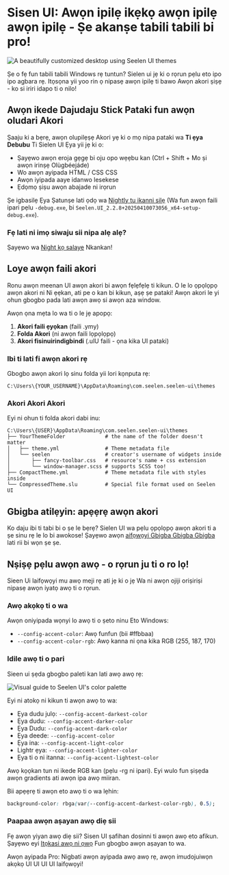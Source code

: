 # Sisen UI: Awọn ipilẹ ikẹkọ awọn ipilẹ awọn ipilẹ - Ṣe akanṣe tabili tabili bi pro!

![A beautifully customized desktop using Seelen UI themes](https://raw.githubusercontent.com/Seelen-Inc/sl-blogs/refs/heads/master/blog/seelen-ui-theme-tutorial/image.png)

Ṣe o fẹ fun tabili tabili Windows rẹ tuntun? Sielen ui jẹ ki o rọrun pẹlu eto
ipo ipo agbara rẹ. Itọsọna yii yoo rin ọ nipasẹ awọn ipilẹ ti bawo Awọn akori
ṣiṣẹ - ko si iriri idapo ti o nilo!

## Awọn ikede Dajudaju Stick Pataki fun awọn oludari Akori

Ṣaaju ki a bẹrẹ, awọn olupilẹṣẹ Akori yẹ ki o mọ nipa pataki wa **Ti ẹya
Debubu** Ti Sielen UI Ẹya yii jẹ ki o:

- Ṣayẹwo awọn eroja gẹgẹ bi oju opo wẹẹbu kan (Ctrl + Shift + Mo ṣi awọn irinṣẹ
  Olùgbéejáde)
- Wo awọn ayipada HTML / CSS CSS
- Awọn iyipada aaye idanwo lesekese
- Ẹdọmọ ṣiṣu awọn abajade ni irọrun

Ṣe igbasilẹ Ẹya Ṣatunṣe lati ọdọ wa
[Nightly tu ikanni silẹ](https://seelen.io/apps/seelen-ui/releases/nightly) (Wa
fun awọn faili ipari pẹlu `-debug.exe`, bi
`Seelen.UI_2.2.8+20250410073056_x64-setup-debug.exe`).

### Fẹ lati ni imọ siwaju sii nipa alẹ alẹ?

Ṣayẹwo wa [Night kọ salaye](https://seelen.io/blog/seelen-ui-nightly) Nkankan!

## Loye awọn faili akori

Ronu awọn meenan UI awọn akori bi awọn fẹlẹfẹlẹ ti kikun. O le lo ọpọlọpọ awọn
akori ni Ni ẹẹkan, ati pe o kan bi kikun, aṣẹ ṣe pataki! Awọn akori le yi ohun
gbogbo pada lati awọn awọ si awọn aza window.

Awọn ọna mẹta lo wa ti o le jẹ apopọ:

1. **Akori faili ẹyọkan** (faili .ymy)
2. **Folda Akori** (ni awọn faili lọpọlọpọ)
3. **Akori fisinuirindigbindi** (.ulU faili - ọna kika UI pataki)

### Ibi ti lati fi awọn akori rẹ

Gbogbo awọn akori lọ sinu folda yii lori kọnputa rẹ:

```text
C:\Users\{YOUR_USERNAME}\AppData\Roaming\com.seelen.seelen-ui\themes
```

### Akori Akori Akori

Eyi ni ohun ti folda akori dabi inu:

```text
C:\Users\{USER}\AppData\Roaming\com.seelen.seelen-ui\themes
├── YourThemeFolder             # the name of the folder doesn't matter
│   ├── theme.yml               # Theme metadata file
│   └── seelen                  # creator's username of widgets inside
│       ├── fancy-toolbar.css   # resource's name + css extension
│       └── window-manager.scss # supports SCSS too!
├── CompactTheme.yml            # Theme metadata file with styles inside
└── CompressedTheme.slu         # Special file format used on Seelen UI
```

## Gbigba atilẹyin: apẹẹrẹ awọn akori

Ko daju ibi ti tabi bi o ṣe le bẹrẹ? Sielen UI wa pẹlu ọpọlọpọ awọn akori ti a
ṣe sinu rẹ le lo bi awokose! Ṣayẹwo awọn
[aifọwọyi Gbigba Gbigba Gbigba](https://github.com/eythaann/Seelen-UI/tree/master/static/themes)
lati rii bi wọn ṣe ṣe.

## Nṣiṣẹ pẹlu awọn awọ - o rọrun ju ti o ro lọ!

Sieen Ui laifọwọyi mu awọ meji rẹ ati jẹ ki o jẹ Wa ni awọn ojiji oriṣiriṣi
nipasẹ awọn iyatọ awọ ti o rọrun.

### Awọ akọkọ ti o wa

Awọn oniyipada wọnyi lo awọ ti o ṣeto ninu Eto Windows:

- `--config-accent-color`: Awọ funfun (bii #ffbbaa)
- `--config-accent-color-rgb`: Awọ kanna ni ọna kika RGB (255, 187, 170)

### Idile awọ ti o pari

Sieen ui ṣẹda gbogbo paleti kan lati awọ awọ rẹ:

![Visual guide to Seelen UI's color palette](https://raw.githubusercontent.com/Seelen-Inc/sl-blogs/refs/heads/master/blog/seelen-ui-theme-tutorial/colors.png)

Eyi ni atokọ ni kikun ti awọn awọ to wa:

- Ẹya dudu julọ: `--config-accent-darkest-color`
- Ẹya dudu: `--config-accent-darker-color`
- Ẹya Dudu: `--config-accent-dark-color`
- Ẹya deede: `--config-accent-color`
- Ẹya ina: `--config-accent-light-color`
- Lightr ẹya: `--config-accent-lighter-color`
- Ẹya ti o ni itanna: `--config-accent-lightest-color`

Awọ kọọkan tun ni ikede RGB kan (pẹlu -rg ni ipari). Eyi wulo fun ṣiṣẹda awọn
gradients ati awọn ipa awọ miiran.

Bii apẹẹrẹ ti awọn eto awọ ti o wa lẹhin:

```css
background-color: rbga(var(--config-accent-darkest-color-rgb), 0.5);
```

### Paapaa awọn aṣayan awọ diẹ sii

Fẹ awọn yiyan awọ diẹ sii? Sisen UI ṣafihan dosinni ti awọn awọ eto afikun.
Ṣayẹwo eyi
[Itọkasi awọ ni ọwọ](https://gist.github.com/eythaann/cd9a3cda0206ce23a17f5ea00ec2ba06)
Fun gbogbo awọn aṣayan to wa.

Awọn ayipada Pro: Nigbati awọn ayipada awọ awọ rẹ, awọn imudojuiwọn akọkọ UI UI
UI UI laifọwọyi!
